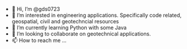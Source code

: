 - 👋 Hi, I’m @gds0723
- 👀 I’m interested in engineering applications.  Specifically code related, geospatial, civil and geotechncial resources
- 🌱 I’m currently learning Python with some Java
- 💞️ I’m looking to collaborate on geotechnical applications. 
- 📫 How to reach me ...

<!---
gds0723/gds0723 is a ✨ special ✨ repository because its `README.md` (this file) appears on your GitHub profile.
You can click the Preview link to take a look at your changes.
--->
